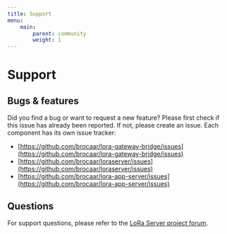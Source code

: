 ```yaml
---
title: Support
menu:
    main:
        parent: community
        weight: 1
---
```


# Support

## Bugs & features

Did you find a bug or want to request a new feature? Please first check if
this issue has already been reported. If not, please create an issue. Each
component has its own issue tracker:

* [https://github.com/brocaar/lora-gateway-bridge/issues](https://github.com/brocaar/lora-gateway-bridge/issues)
* [https://github.com/brocaar/loraserver/issues](https://github.com/brocaar/loraserver/issues)
* [https://github.com/brocaar/lora-app-server/issues](https://github.com/brocaar/lora-app-server/issues)

## Questions

For support questions, please refer to the [LoRa Server project forum](https://forum.loraserver.io/).
